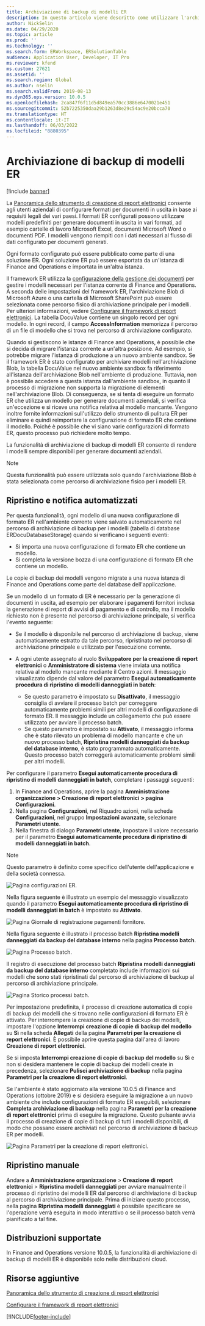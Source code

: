 ```yaml
---
title: Archiviazione di backup di modelli ER
description: In questo articolo viene descritto come utilizzare l'archiviazione di backup ER per il recupero di modelli.
author: NickSelin
ms.date: 04/29/2020
ms.topic: article
ms.prod: ''
ms.technology: ''
ms.search.form: ERWorkspace, ERSolutionTable
audience: Application User, Developer, IT Pro
ms.reviewer: kfend
ms.custom: 27621
ms.assetid: ''
ms.search.region: Global
ms.author: nselin
ms.search.validFrom: 2019-08-13
ms.dyn365.ops.version: 10.0.5
ms.openlocfilehash: 2ca847f6f11d5d849ea570cc3886e6470021e451
ms.sourcegitcommit: 52b7225350daa29b1263d8e29c54ac9e20bcca70
ms.translationtype: HT
ms.contentlocale: it-IT
ms.lasthandoff: 06/03/2022
ms.locfileid: "8880395"
---
```

# <a name="backup-storage-of-er-templates"></a>Archiviazione di backup di modelli ER

[!include [banner](../includes/banner.md)]

La [Panoramica dello strumento di creazione di report elettronici](general-electronic-reporting.md) consente agli utenti aziendali di configurare formati per documenti in uscita in base ai requisiti legali dei vari paesi. I formati ER configurati possono utilizzare modelli predefiniti per generare documenti in uscita in vari formati, ad esempio cartelle di lavoro Microsoft Excel, documenti Microsoft Word o documenti PDF. I modelli vengono riempiti con i dati necessari al flusso di dati configurato per documenti generati.

Ogni formato configurato può essere pubblicato come parte di una soluzione ER. Ogni soluzione ER può essere esportata da un'istanza di Finance and Operations e importata in un'altra istanza.

Il framework ER utilizza la [configurazione della gestione dei documenti](../../fin-ops/organization-administration/configure-document-management.md) per gestire i modelli necessari per l'istanza corrente di Finance and Operations. A seconda delle impostazioni del framework ER, l'archiviazione Blob di Microsoft Azure o una cartella di Microsoft SharePoint può essere selezionata come percorso fisico di archiviazione principale per i modelli. Per ulteriori informazioni, vedere [Configurare il framework di report elettronici](electronic-reporting-er-configure-parameters.md). La tabella DocuValue contiene un singolo record per ogni modello. In ogni record, il campo **AccessInformation** memorizza il percorso di un file di modello che si trova nel percorso di archiviazione configurato.

Quando si gestiscono le istanze di Finance and Operations, è possibile che si decida di migrare l'istanza corrente a un'altra posizione. Ad esempio, si potrebbe migrare l'istanza di produzione a un nuovo ambiente sandbox. Se il framework ER è stato configurato per archiviare modelli nell'archiviazione Blob, la tabella DocuValue nel nuovo ambiente sandbox fa riferimento all'istanza dell'archiviazione Blob nell'ambiente di produzione. Tuttavia, non è possibile accedere a questa istanza dall'ambiente sandbox, in quanto il processo di migrazione non supporta la migrazione di elementi nell'archiviazione Blob. Di conseguenza, se si tenta di eseguire un formato ER che utilizza un modello per generare documenti aziendali, si verifica un'eccezione e si riceve una notifica relativa al modello mancante. Vengono inoltre fornite informazioni sull'utilizzo dello strumento di pulitura ER per eliminare e quindi reimportare la configurazione di formato ER che contiene il modello. Poiché è possibile che vi siano varie configurazioni di formato ER, questo processo può richiedere molto tempo.

La funzionalità di archiviazione di backup di modelli ER consente di rendere i modelli sempre disponibili per generare documenti aziendali.

> [!NOTE]
> Questa funzionalità può essere utilizzata solo quando l'archiviazione Blob è stata selezionata come percorso di archiviazione fisico per i modelli ER.

## <a name="automated-recovery-and-notification"></a>Ripristino e notifica automatizzati

Per questa funzionalità, ogni modello di una nuova configurazione di formato ER nell'ambiente corrente viene salvato automaticamente nel percorso di archiviazione di backup per i modelli (tabella di database ERDocuDatabaseStorage) quando si verificano i seguenti eventi:

- Si importa una nuova configurazione di formato ER che contiene un modello.
- Si completa la versione bozza di una configurazione di formato ER che contiene un modello.

Le copie di backup dei modelli vengono migrate a una nuova istanza di Finance and Operations come parte del database dell'applicazione.

Se un modello di un formato di ER è necessario per la generazione di documenti in uscita, ad esempio per elaborare i pagamenti fornitori inclusa la generazione di report di avvisi di pagamento e di controllo, ma il modello richiesto non è presente nel percorso di archiviazione principale, si verifica l'evento seguente:

- Se il modello è disponibile nel percorso di archiviazione di backup, viene automaticamente estratto da tale percorso, ripristinato nel percorso di archiviazione principale e utilizzato per l'esecuzione corrente.
- A ogni utente assegnato al ruolo **Sviluppatore per la creazione di report elettronici** o **Amministratore di sistema** viene inviata una notifica relativa al modello mancante mediante il Centro azioni. Il messaggio visualizzato dipende dal valore del parametro **Esegui automaticamente procedura di ripristino di modelli danneggiati in batch**:

    - Se questo parametro è impostato su **Disattivato**, il messaggio consiglia di avviare il processo batch per correggere automaticamente problemi simili per altri modelli di configurazione di formato ER. Il messaggio include un collegamento che può essere utilizzato per avviare il processo batch.
    - Se questo parametro è impostato su **Attivato**, il messaggio informa che è stato rilevato un problema di modello mancante e che un nuovo processo batch, **Ripristina modelli danneggiati da backup del database interno**, è stato programmato automaticamente. Questo processo batch correggerà automaticamente problemi simili per altri modelli.

Per configurare il parametro **Esegui automaticamente procedura di ripristino di modelli danneggiati in batch**, completare i passaggi seguenti:

1. In Finance and Operations, aprire la pagina **Amministrazione organizzazione \> Creazione di report elettronici \> pagina Configurazioni**.
2. Nella pagina **Configurazioni**, nel Riquadro azioni, nella scheda **Configurazioni**, nel gruppo **Impostazioni avanzate**, selezionare **Parametri utente**.
3. Nella finestra di dialogo **Parametri utente**, impostare il valore necessario per il parametro **Esegui automaticamente procedura di ripristino di modelli danneggiati in batch**.

> [!NOTE]
> Questo parametro è definito come specifico dell'utente dell'applicazione e della società connessa.

![Pagina configurazioni ER.](./media/GER-BackupTemplates-1.png)

Nella figura seguente è illustrato un esempio del messaggio visualizzato quando il parametro **Esegui automaticamente procedura di ripristino di modelli danneggiati in batch** è impostato su **Attivato**.

![Pagina Giornale di registrazione pagamenti fornitore.](./media/GER-BackupTemplates-2.png)

Nella figura seguente è illustrato il processo batch **Ripristina modelli danneggiati da backup del database interno** nella pagina **Processo batch**.

![Pagina Processo batch.](./media/GER-BackupTemplates-3.png)

Il registro di esecuzione del processo batch **Ripristina modelli danneggiati da backup del database interno** completato include informazioni sui modelli che sono stati ripristinati dal percorso di archiviazione di backup al percorso di archiviazione principale.

![Pagina Storico processi batch.](./media/GER-BackupTemplates-4.png)

Per impostazione predefinita, il processo di creazione automatica di copie di backup dei modelli che si trovano nelle configurazioni di formato ER è attivato. Per interrompere la creazione di copie di backup dei modelli, impostare l'opzione **Interrompi creazione di copie di backup del modello** su **Sì** nella scheda **Allegati** della pagina **Parametri per la creazione di report elettronici**. È possibile aprire questa pagina dall'area di lavoro **Creazione di report elettronici**.

Se si imposta **Interrompi creazione di copie di backup del modello** su **Sì** e non si desidera mantenere le copie di backup dei modelli create in precedenza, selezionare **Pulisci archiviazione di backup** nella pagina **Parametri per la creazione di report elettronici**.

Se l'ambiente è stato aggiornato alla versione 10.0.5 di Finance and Operations (ottobre 2019) e si desidera eseguire la migrazione a un nuovo ambiente che include configurazioni di formato ER eseguibili, selezionare **Completa archiviazione di backup** nella pagina **Parametri per la creazione di report elettronici** prima di eseguire la migrazione. Questo pulsante avvia il processo di creazione di copie di backup di tutti i modelli disponibili, di modo che possano essere archiviati nel percorso di archiviazione di backup ER per modelli.

![Pagina Parametri per la creazione di report elettronici.](./media/GER-BackupTemplates-5.png)

## <a name="manual-recovery"></a>Ripristino manuale

Andare a **Amministrazione organizzazione** \> **Creazione di report elettronici** \> **Ripristina modelli danneggiati** per avviare manualmente il processo di ripristino dei modelli ER dal percorso di archiviazione di backup al percorso di archiviazione principale. Prima di iniziare questo processo, nella pagina **Ripristina modelli danneggiati** è possibile specificare se l'operazione verrà eseguita in modo interattivo o se il processo batch verrà pianificato a tal fine.

## <a name="supported-deployments"></a>Distribuzioni supportate

In Finance and Operations versione 10.0.5, la funzionalità di archiviazione di backup di modelli ER è disponibile solo nelle distribuzioni cloud.

## <a name="additional-resources"></a>Risorse aggiuntive

[Panoramica dello strumento di creazione di report elettronici](general-electronic-reporting.md)

[Configurare il framework di report elettronici](electronic-reporting-er-configure-parameters.md)


[!INCLUDE[footer-include](../../../includes/footer-banner.md)]